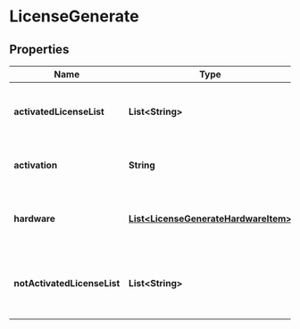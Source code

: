 
# LicenseGenerate

## Properties
Name | Type | Description | Notes
------------ | ------------- | ------------- | -------------
**activatedLicenseList** | **List&lt;String&gt;** | Array of licenses included in activation file. |  [optional]
**activation** | **String** | Contents of licensing activation file. |  [optional]
**hardware** | [**List&lt;LicenseGenerateHardwareItem&gt;**](LicenseGenerateHardwareItem.md) | Array of licenses included in activation file. |  [optional]
**notActivatedLicenseList** | **List&lt;String&gt;** | An array of licenses not included in activation file. |  [optional]




